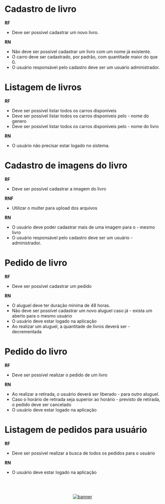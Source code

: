 # Cadastro de livro

**RF**
- Deve ser possível cadastrar um novo livro.


**RN** 
- Não deve ser possível cadastrar um livro com um nome já existente.
- O carro deve ser cadastrado, por padrão, com quantitade maior do que 0.
- O usuário responsável pelo cadastro deve ser um usuário administrador.

# Listagem de livros

**RF** 
- Deve ser possível listar todos os carros disponíveis
- Deve ser possível listar todos os carros disponíveis pelo - nome do genero
- Deve ser possível listar todos os carros disponíveis pelo - nome do livro

**RN**
- O usuário não precisar estar logado no sistema.

# Cadastro de imagens do livro

**RF**
- Deve ser possível cadastrar a imagem do livro

**RNF**
- Utilizar o multer para upload dos arquivos

**RN**
- O usuário deve poder cadastrar mais de uma imagem para o - mesmo livro
- O usuário responsável pelo cadastro deve ser um usuário - administrador.


# Pedido de livro

**RF**
- Deve ser possível cadastrar um pedido


**RN**
- O aluguel deve ter duração mínima de 48 horas.
- Não deve ser possível cadastrar um novo aluguel caso já - exista um aberto para o mesmo usuário
- O usuário deve estar logado na aplicação
- Ao realizar um aluguel, a quantitade de livros deverá ser - decrementada


# Pedido do livro

**RF**
- Deve ser possível realizar o pedido de um livro

**RN**
- Ao realizar a retirada, o usuário deverá ser liberado - para outro aluguel.
- Caso o horário de retirada seja superior ao horário - previsto de retirada, o pedido deve ser cancelado 
- O usuário deve estar logado na aplicação


# Listagem de pedidos para usuário

**RF**
- Deve ser possível realizar a busca de todos os pedidos para o usuário

**RN**
- O usuário deve estar logado na aplicação

<br />
<br />

<p align="center">
  <a href="https://discord.gg/rocketseat" target="_blank">
    <img align="center" src="https://storage.googleapis.com/golden-wind/comunidade/rodape.svg" alt="banner"/>
  </a>
</p>

<!--END_SECTION:footer-->
